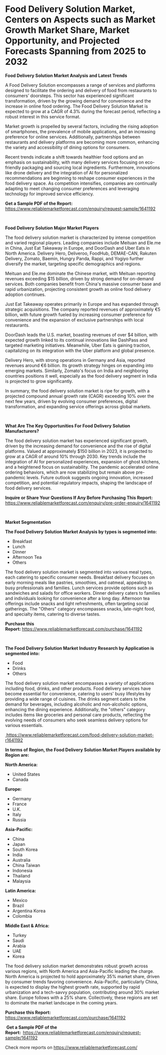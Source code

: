 <p><h1>Food Delivery Solution Market, Centers on Aspects such as Market Growth Market Share, Market Opportunity, and Projected Forecasts Spanning from 2025 to 2032</h1></p><p><strong>Food Delivery Solution Market Analysis and Latest Trends</strong></p>
<p><p>A Food Delivery Solution encompasses a range of services and platforms designed to facilitate the ordering and delivery of food from restaurants to consumers’ doorsteps. This sector has experienced significant transformation, driven by the growing demand for convenience and the increase in online food ordering. The Food Delivery Solution Market is expected to grow at a CAGR of 4.3% during the forecast period, reflecting a robust interest in this service format.</p><p>Market growth is propelled by several factors, including the rising adoption of smartphones, the prevalence of mobile applications, and an increasing preference for online services. Additionally, partnerships between restaurants and delivery platforms are becoming more common, enhancing the variety and accessibility of dining options for consumers.</p><p>Recent trends indicate a shift towards healthier food options and an emphasis on sustainability, with many delivery services focusing on eco-friendly packaging and sourcing local ingredients. Furthermore, innovations like drone delivery and the integration of AI for personalized recommendations are beginning to reshape consumer experiences in the food delivery space. As competition intensifies, companies are continually adapting to meet changing consumer preferences and leveraging technology for improved service efficiency.</p></p>
<p><strong>Get a Sample PDF of the Report:&nbsp;</strong> <a href="https://www.reliablemarketforecast.com/enquiry/request-sample/1641192?utm_campaign=3030&utm_medium=2&utm_source=Github&utm_content=ia&utm_term=11032025&utm_id=food-delivery-solution">https://www.reliablemarketforecast.com/enquiry/request-sample/1641192</a></p>
<p>&nbsp;</p>
<p><strong>Food Delivery Solution Major Market Players</strong></p>
<p><p>The food delivery solution market is characterized by intense competition and varied regional players. Leading companies include Meituan and Ele.me in China, Just Eat Takeaway in Europe, and DoorDash and Uber Eats in North America. Delivery Hero, Deliveroo, FoodHub, DEMAE-CAN, Rakuten Delivery, Zomato, Baemin, Hungry Panda, Rappi, and Yogiyo further diversify the market, targeting specific demographics and regions.</p><p>Meituan and Ele.me dominate the Chinese market, with Meituan reporting revenues exceeding $15 billion, driven by strong demand for on-demand services. Both companies benefit from China's massive consumer base and rapid urbanization, projecting consistent growth as online food delivery adoption continues.</p><p>Just Eat Takeaway operates primarily in Europe and has expanded through strategic acquisitions. The company reported revenues of approximately €5 billion, with future growth fueled by increasing consumer preference for convenience and the expansion of exclusive partnerships with local restaurants.</p><p>DoorDash leads the U.S. market, boasting revenues of over $4 billion, with expected growth linked to its continual innovations like DashPass and targeted marketing initiatives. Meanwhile, Uber Eats is gaining traction, capitalizing on its integration with the Uber platform and global presence.</p><p>Delivery Hero, with strong operations in Germany and Asia, reported revenues around €6 billion. Its growth strategy hinges on expanding into emerging markets. Similarly, Zomato's focus on India and neighboring countries positions it well, especially as the food delivery segment in India is projected to grow significantly.</p><p>In summary, the food delivery solution market is ripe for growth, with a projected compound annual growth rate (CAGR) exceeding 10% over the next few years, driven by evolving consumer preferences, digital transformation, and expanding service offerings across global markets.</p></p>
<p>&nbsp;</p>
<p><strong>What Are The Key Opportunities For Food Delivery Solution Manufacturers?</strong></p>
<p><p>The food delivery solution market has experienced significant growth, driven by the increasing demand for convenience and the rise of digital platforms. Valued at approximately $150 billion in 2023, it is projected to grow at a CAGR of around 10% through 2030. Key trends include the integration of AI for personalized experiences, expansion of ghost kitchens, and a heightened focus on sustainability. The pandemic accelerated online ordering behaviors, which are now stabilizing but remain above pre-pandemic levels. Future outlook suggests ongoing innovation, increased competition, and potential regulatory impacts, shaping the landscape of food delivery services.</p></p>
<p><strong>Inquire or Share Your Questions If Any Before Purchasing This Report:</strong> <a href="https://www.reliablemarketforecast.com/enquiry/pre-order-enquiry/1641192?utm_campaign=3030&utm_medium=2&utm_source=Github&utm_content=ia&utm_term=11032025&utm_id=food-delivery-solution">https://www.reliablemarketforecast.com/enquiry/pre-order-enquiry/1641192</a></p>
<p>&nbsp;</p>
<p><strong>Market Segmentation</strong></p>
<p><strong>The Food Delivery Solution Market Analysis by types is segmented into:</strong></p>
<p><ul><li>Breakfast</li><li>Lunch</li><li>Dinner</li><li>Afternoon Tea</li><li>Others</li></ul></p>
<p><p>The food delivery solution market is segmented into various meal types, each catering to specific consumer needs. Breakfast delivery focuses on early morning meals like pastries, smoothies, and oatmeal, appealing to busy professionals and families. Lunch services provide options such as sandwiches and salads for office workers. Dinner delivery caters to families and individuals looking for convenience after a long day. Afternoon tea offerings include snacks and light refreshments, often targeting social gatherings. The "Others" category encompasses snacks, late-night food, and specialty items, catering to diverse tastes.</p></p>
<p><strong>Purchase this Report:&nbsp;</strong><a href="https://www.reliablemarketforecast.com/purchase/1641192?utm_campaign=3030&utm_medium=2&utm_source=Github&utm_content=ia&utm_term=11032025&utm_id=food-delivery-solution">https://www.reliablemarketforecast.com/purchase/1641192</a></p>
<p>&nbsp;</p>
<p><strong>The Food Delivery Solution Market Industry Research by Application is segmented into:</strong></p>
<p><ul><li>Food</li><li>Drinks</li><li>Others</li></ul></p>
<p><p>The food delivery solution market encompasses a variety of applications including food, drinks, and other products. Food delivery services have become essential for convenience, catering to users' busy lifestyles by providing a wide range of cuisines. The drinks segment caters to the demand for beverages, including alcoholic and non-alcoholic options, enhancing the dining experience. Additionally, the "others" category includes items like groceries and personal care products, reflecting the evolving needs of consumers who seek seamless delivery options for various essentials.</p></p>
<p><a href="https://www.reliablemarketforecast.com/food-delivery-solution-market-r1641192?utm_campaign=3030&utm_medium=2&utm_source=Github&utm_content=ia&utm_term=11032025&utm_id=food-delivery-solution">&nbsp;https://www.reliablemarketforecast.com/food-delivery-solution-market-r1641192</a></p>
<p><strong>In terms of Region, the Food Delivery Solution Market Players available by Region are:</strong></p>
<p>
    <p> <strong> North America: </strong>
        <ul>
            <li>United States</li>
            <li>Canada</li>
        </ul>
        </p> 
    <p> <strong> Europe: </strong>
        <ul>
            <li>Germany</li>
            <li>France</li>
            <li>U.K.</li>
            <li>Italy</li>
            <li>Russia</li>
        </ul>
        </p> 
    <p> <strong> Asia-Pacific: </strong>
        <ul>
            <li>China</li>
            <li>Japan</li>
            <li>South Korea</li>
            <li>India</li>
            <li>Australia</li>
            <li>China Taiwan</li>
            <li>Indonesia</li>
            <li>Thailand</li>
            <li>Malaysia</li>
        </ul>
        </p> 
    <p> <strong> Latin America: </strong>
        <ul>
            <li>Mexico</li>
            <li>Brazil</li>
            <li>Argentina Korea</li>
            <li>Colombia</li>
        </ul>
        </p> 
    <p> <strong> Middle East & Africa: </strong>
        <ul>
            <li>Turkey</li>
            <li>Saudi</li>
            <li>Arabia</li>
            <li>UAE</li>
            <li>Korea</li>
        </ul>
    </p>
    </p>
<p><p>The food delivery solution market demonstrates robust growth across various regions, with North America and Asia-Pacific leading the charge. North America is projected to hold approximately 35% market share, driven by consumer trends favoring convenience. Asia-Pacific, particularly China, is expected to display the highest growth rate, supported by rapid urbanization and a tech-savvy population, contributing around 30% market share. Europe follows with a 25% share. Collectively, these regions are set to dominate the market landscape in the coming years.</p></p>
<p><strong>Purchase this Report: </strong><a href="https://www.reliablemarketforecast.com/purchase/1641192?utm_campaign=3030&utm_medium=2&utm_source=Github&utm_content=ia&utm_term=11032025&utm_id=food-delivery-solution">https://www.reliablemarketforecast.com/purchase/1641192</a></p>
<p>&nbsp;<strong>Get a Sample PDF of the Report:&nbsp;&nbsp;</strong><a href="https://www.reliablemarketforecast.com/enquiry/request-sample/1641192?utm_campaign=3030&utm_medium=2&utm_source=Github&utm_content=ia&utm_term=11032025&utm_id=food-delivery-solution">https://www.reliablemarketforecast.com/enquiry/request-sample/1641192</a></p>
<p><strong></strong></p>
<p>Check more reports on <a href="https://www.reliablemarketforecast.com/?utm_campaign=3030&utm_medium=2&utm_source=Github&utm_content=ia&utm_term=11032025&utm_id=food-delivery-solution">https://www.reliablemarketforecast.com/</a></p>